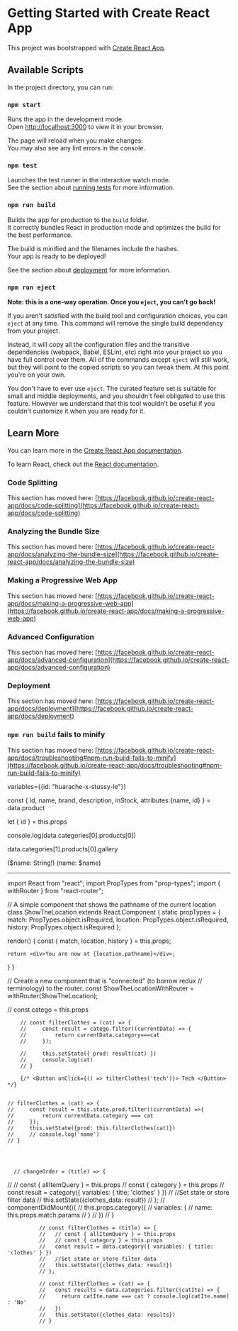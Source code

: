 # Getting Started with Create React App

This project was bootstrapped with [Create React App](https://github.com/facebook/create-react-app).

## Available Scripts

In the project directory, you can run:

### `npm start`

Runs the app in the development mode.\
Open [http://localhost:3000](http://localhost:3000) to view it in your browser.

The page will reload when you make changes.\
You may also see any lint errors in the console.

### `npm test`

Launches the test runner in the interactive watch mode.\
See the section about [running tests](https://facebook.github.io/create-react-app/docs/running-tests) for more information.

### `npm run build`

Builds the app for production to the `build` folder.\
It correctly bundles React in production mode and optimizes the build for the best performance.

The build is minified and the filenames include the hashes.\
Your app is ready to be deployed!

See the section about [deployment](https://facebook.github.io/create-react-app/docs/deployment) for more information.

### `npm run eject`

**Note: this is a one-way operation. Once you `eject`, you can't go back!**

If you aren't satisfied with the build tool and configuration choices, you can `eject` at any time. This command will remove the single build dependency from your project.

Instead, it will copy all the configuration files and the transitive dependencies (webpack, Babel, ESLint, etc) right into your project so you have full control over them. All of the commands except `eject` will still work, but they will point to the copied scripts so you can tweak them. At this point you're on your own.

You don't have to ever use `eject`. The curated feature set is suitable for small and middle deployments, and you shouldn't feel obligated to use this feature. However we understand that this tool wouldn't be useful if you couldn't customize it when you are ready for it.

## Learn More

You can learn more in the [Create React App documentation](https://facebook.github.io/create-react-app/docs/getting-started).

To learn React, check out the [React documentation](https://reactjs.org/).

### Code Splitting

This section has moved here: [https://facebook.github.io/create-react-app/docs/code-splitting](https://facebook.github.io/create-react-app/docs/code-splitting)

### Analyzing the Bundle Size

This section has moved here: [https://facebook.github.io/create-react-app/docs/analyzing-the-bundle-size](https://facebook.github.io/create-react-app/docs/analyzing-the-bundle-size)

### Making a Progressive Web App

This section has moved here: [https://facebook.github.io/create-react-app/docs/making-a-progressive-web-app](https://facebook.github.io/create-react-app/docs/making-a-progressive-web-app)

### Advanced Configuration

This section has moved here: [https://facebook.github.io/create-react-app/docs/advanced-configuration](https://facebook.github.io/create-react-app/docs/advanced-configuration)

### Deployment

This section has moved here: [https://facebook.github.io/create-react-app/docs/deployment](https://facebook.github.io/create-react-app/docs/deployment)

### `npm run build` fails to minify

This section has moved here: [https://facebook.github.io/create-react-app/docs/troubleshooting#npm-run-build-fails-to-minify](https://facebook.github.io/create-react-app/docs/troubleshooting#npm-run-build-fails-to-minify)







variables={{id: "huarache-x-stussy-le"}}

const { id, name, brand, description, inStock, attributes:{name, id} } = data.product

let { id } = this.props

console.log(data.categories[0].products[0])

data.categories[1].products[0].gallery

($name: String!)
(name: $name)

---------------------------------------------------------------
import React from "react";
import PropTypes from "prop-types";
import { withRouter } from "react-router";

// A simple component that shows the pathname of the current location
class ShowTheLocation extends React.Component {
  static propTypes = {
    match: PropTypes.object.isRequired,
    location: PropTypes.object.isRequired,
    history: PropTypes.object.isRequired
  };

  render() {
    const { match, location, history } = this.props;

    return <div>You are now at {location.pathname}</div>;
  }
}

// Create a new component that is "connected" (to borrow redux
// terminology) to the router.
const ShowTheLocationWithRouter = withRouter(ShowTheLocation);


// const catego = this.props

        // const filterClothes = (cat) => {
        //     const result = catego.filter((currentData) => {
        //         return currentData.category===cat
        //     });

        //     this.setState({ prod: result(cat) })
        //     console.log(cat)
        // }

        {/* <Button onClick={() => filterClothes('tech')}> Tech </Button> */}


    // filterClothes = (cat) => {
    //     const result = this.state.prod.filter((currentData) =>{
    //         return currentData.category === cat 
    //     });
    //     this.setState({prod: this.filterClothes(cat)})
    //     // console.log('name')
    // }




      // changeOrder = (title) => {
  //   // const { allItemQuery } = this.props
  //   const { category } = this.props
  //   const result = category({ variables: { title: 'clothes' } })
  //   //Set state or store filter data
  //   this.setState({clothes_data: result})
  // };
  // componentDidMount(){
  //   this.props.category({
  //     variables: {
  //       name: this.props.match.params
  //     }
  //   })
  // }




              // const filterClothes = (title) => {
              //   // const { allItemQuery } = this.props
              //   // const { category } = this.props
              //   const result = data.category({ variables: { title: 'clothes' } })
              //   //Set state or store filter data
              //   this.setState({clothes_data: result})
              // };

              // const filterClothes = (cat) => {
              //   const results = data.categories.filter((catIte) => {
              //     return catIte.name === cat ? console.log(catIte.name) : 'No'
              //   })
              //   this.setState({clothes_data: results})
              // }
